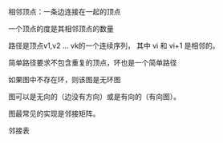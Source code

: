 <!--
 * @Author: chenghaolun
 * @Date: 2021-07-19 09:14:58
 * @LastEditors: chenghaolun
 * @Description: 术语
 * @LastEditTime: 2021-07-19 09:44:24
 * @FilePath: \Algorithm-Learning\chapter6-Graph\README.md
-->

相邻顶点：一条边连接在一起的顶点

一个顶点的度是其相邻顶点的数量

路径是顶点v1,v2 ... vk的一个连续序列， 其中 vi 和 vi+1 是相邻的。

简单路径要求不包含重复的顶点，环也是一个简单路径

如果图中不存在环，则该图是无环图

图可以是无向的（边没有方向）或是有向的（有向图）。


图最常见的实现是邻接矩阵。

邻接表
